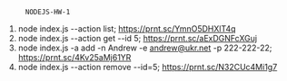          NODEJS-HW-1

1. node index.js --action list;
   https://prnt.sc/YmnO5DHXlT4q
2. node index.js --action get --id 5;
   https://prnt.sc/aExDGNFcXGuj
3. node index.js -a add -n Andrew -e andrew@ukr.net -p 222-222-22;
   https://prnt.sc/4Kv25aMj61YR
4. node index.js --action remove --id=5;
   https://prnt.sc/N32CUc4Mi1g7
